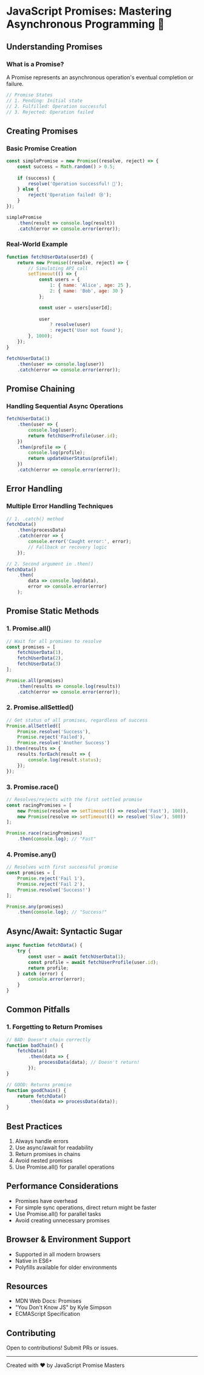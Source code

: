 # JavaScript Promises: Mastering Asynchronous Programming 🌊

## Understanding Promises

### What is a Promise?
A Promise represents an asynchronous operation's eventual completion or failure.

```javascript
// Promise States
// 1. Pending: Initial state
// 2. Fulfilled: Operation successful
// 3. Rejected: Operation failed
```

## Creating Promises

### Basic Promise Creation
```javascript
const simplePromise = new Promise((resolve, reject) => {
    const success = Math.random() > 0.5;
    
    if (success) {
        resolve('Operation successful! 🎉');
    } else {
        reject('Operation failed! 😢');
    }
});

simplePromise
    .then(result => console.log(result))
    .catch(error => console.error(error));
```

### Real-World Example
```javascript
function fetchUserData(userId) {
    return new Promise((resolve, reject) => {
        // Simulating API call
        setTimeout(() => {
            const users = {
                1: { name: 'Alice', age: 25 },
                2: { name: 'Bob', age: 30 }
            };

            const user = users[userId];
            
            user 
                ? resolve(user)
                : reject('User not found');
        }, 1000);
    });
}

fetchUserData(1)
    .then(user => console.log(user))
    .catch(error => console.error(error));
```

## Promise Chaining

### Handling Sequential Async Operations
```javascript
fetchUserData(1)
    .then(user => {
        console.log(user);
        return fetchUserProfile(user.id);
    })
    .then(profile => {
        console.log(profile);
        return updateUserStatus(profile);
    })
    .catch(error => console.error(error));
```

## Error Handling

### Multiple Error Handling Techniques
```javascript
// 1. .catch() method
fetchData()
    .then(processData)
    .catch(error => {
        console.error('Caught error:', error);
        // Fallback or recovery logic
    });

// 2. Second argument in .then()
fetchData()
    .then(
        data => console.log(data),
        error => console.error(error)
    );
```

## Promise Static Methods

### 1. Promise.all()
```javascript
// Wait for all promises to resolve
const promises = [
    fetchUserData(1),
    fetchUserData(2),
    fetchUserData(3)
];

Promise.all(promises)
    .then(results => console.log(results))
    .catch(error => console.error(error));
```

### 2. Promise.allSettled()
```javascript
// Get status of all promises, regardless of success
Promise.allSettled([
    Promise.resolve('Success'),
    Promise.reject('Failed'),
    Promise.resolve('Another Success')
]).then(results => {
    results.forEach(result => {
        console.log(result.status);
    });
});
```

### 3. Promise.race()
```javascript
// Resolves/rejects with the first settled promise
const racingPromises = [
    new Promise(resolve => setTimeout(() => resolve('Fast'), 100)),
    new Promise(resolve => setTimeout(() => resolve('Slow'), 500))
];

Promise.race(racingPromises)
    .then(console.log); // "Fast"
```

### 4. Promise.any()
```javascript
// Resolves with first successful promise
const promises = [
    Promise.reject('Fail 1'),
    Promise.reject('Fail 2'),
    Promise.resolve('Success!')
];

Promise.any(promises)
    .then(console.log); // "Success!"
```

## Async/Await: Syntactic Sugar

```javascript
async function fetchData() {
    try {
        const user = await fetchUserData(1);
        const profile = await fetchUserProfile(user.id);
        return profile;
    } catch (error) {
        console.error(error);
    }
}
```

## Common Pitfalls

### 1. Forgetting to Return Promises
```javascript
// BAD: Doesn't chain correctly
function badChain() {
    fetchData()
        .then(data => {
            processData(data); // Doesn't return!
        });
}

// GOOD: Returns promise
function goodChain() {
    return fetchData()
        .then(data => processData(data));
}
```

## Best Practices

1. Always handle errors
2. Use async/await for readability
3. Return promises in chains
4. Avoid nested promises
5. Use Promise.all() for parallel operations

## Performance Considerations

- Promises have overhead
- For simple sync operations, direct return might be faster
- Use Promise.all() for parallel tasks
- Avoid creating unnecessary promises

## Browser & Environment Support

- Supported in all modern browsers
- Native in ES6+
- Polyfills available for older environments

## Resources
- MDN Web Docs: Promises
- "You Don't Know JS" by Kyle Simpson
- ECMAScript Specification

## Contributing
Open to contributions! Submit PRs or issues.

---
Created with ❤️ by JavaScript Promise Masters
